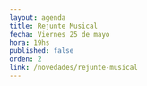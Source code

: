 ```yaml
---
layout: agenda
title: Rejunte Musical
fecha: Viernes 25 de mayo
hora: 19hs
published: false
orden: 2
link: /novedades/rejunte-musical
---
```


